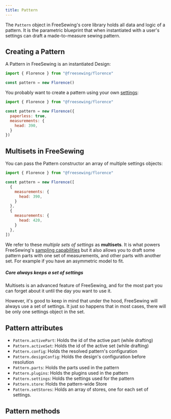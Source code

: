 ```yaml
---
title: Pattern
---
```


The `Pattern` object in FreeSewing's core library holds all data and logic of a pattern.
It is the parametric blueprint that when instantiated with a user's settings
can draft a made-to-measure sewing pattern.

## Creating a Pattern

A Pattern in FreeSewing is an instantiated Design:

```js
import { Florence } from "@freesewing/florence"

const pattern = new Florence()
```

You probably want to create a pattern using your own [settings](/reference/settings):

```js
import { Florence } from "@freesewing/florence"

const pattern = new Florence({
  paperless: true,
  measurements: {
    head: 390,
  }
})
```

## Multisets in FreeSewing

You can pass the Pattern constructor an array of multiple settings objects:

```js
import { Florence } from "@freesewing/florence"

const pattern = new Florence([
  {
    measurements: {
      head: 390,
    }
  },
  {
    measurements: {
      head: 420,
    }
  },
])
```

We refer to these *multiple sets of settings* as **multisets**.
It is what powers FreeSewing's [sampling capabilities](/reference/api/pattern/sample) but
it also allows you to draft some pattern parts with one set of measurements, and other parts
with another set. For example if you have an asymmetric model to fit.

<Note>

##### Core always keeps a set of settings

Multisets is an advanced feature of FreeSewing, and for the most part you can forget about it
until the day you want to use it.

However, it's good to keep in mind that under the hood, FreeSewing will always use a set of settings.
It just so happens that in most cases, there will be only one settings object in the set.

</Note>

## Pattern attributes

- `Pattern.activePart`: Holds the id of the active part (while drafting)
- `Pattern.activeSet`: Holds the id of the active set (while drafting)
- `Pattern.config`: Holds the resolved pattern's configuration
- `Pattern.designConfig`: Holds the design's configuration before resolution
- `Pattern.parts`: Holds the parts used in the pattern
- `Pattern.plugins`: Holds the plugins used in the pattern
- `Pattern.settings`: Holds the settings used for the pattern
- `Pattern.store`: Holds the pattern-wide Store
- `Pattern.setStores`: Holds an array of stores, one for each set of settings.

## Pattern methods

<ReadMore list />
